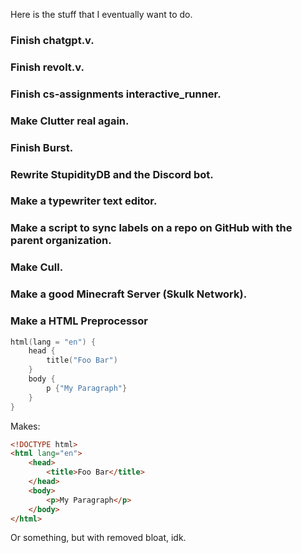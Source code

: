 Here is the stuff that I eventually want to do.

### Finish chatgpt.v.
### Finish revolt.v.
### Finish cs-assignments interactive_runner.
### Make Clutter real again.
### Finish Burst.
### Rewrite StupidityDB and the Discord bot.
### Make a typewriter text editor.
### Make a script to sync labels on a repo on GitHub with the parent organization.
### Make Cull.
### Make a good Minecraft Server (Skulk Network).
### Make a HTML Preprocessor
```kt
html(lang = "en") {
    head {
        title("Foo Bar")
    }
    body {
        p {"My Paragraph"}
    }
}
```
Makes:
```html
<!DOCTYPE html>
<html lang="en">
    <head>
        <title>Foo Bar</title>
    </head>
    <body>
        <p>My Paragraph</p>
    </body>
</html>
```
Or something, but with removed bloat, idk.
